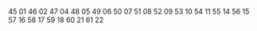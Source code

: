 45 01
46 02
47 04
48 05
49 06
50 07
51 08
52 09
53 10
54 11
55 14
56 15
57 16
58 17
59 18
60 21
61 22 
